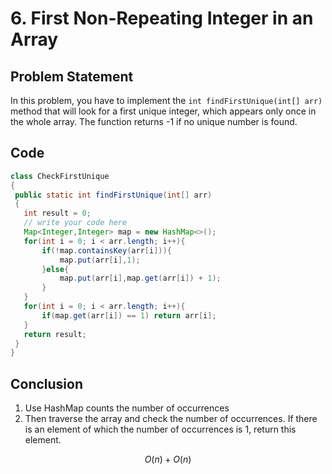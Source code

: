 # 6. First Non-Repeating Integer in an Array

## Problem Statement

In this problem, you have to implement the `int findFirstUnique(int[] arr)` method that will look for a first unique integer, which appears only once in the whole array. The function returns -1 if no unique number is found.

## Code

```java
class CheckFirstUnique
{
 public static int findFirstUnique(int[] arr) 
 {
   int result = 0;
   // write your code here
   Map<Integer,Integer> map = new HashMap<>();
   for(int i = 0; i < arr.length; i++){
       if(!map.containsKey(arr[i])){
           map.put(arr[i],1);
       }else{
           map.put(arr[i],map.get(arr[i]) + 1);
       }
   }
   for(int i = 0; i < arr.length; i++){
       if(map.get(arr[i]) == 1) return arr[i];
   }
   return result;
 }
}
```

## Conclusion

1. Use HashMap counts the number of occurrences
2. Then traverse the array and check the number of occurrences. If there is an element of which the number of occurrences is 1, return this element.

$$
O(n)+O(n)
$$



